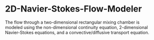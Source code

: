 # 2D-Navier-Stokes-Flow-Modeler
The flow through a two-dimensional rectangular mixing chamber is modeled using  the non-dimensional continuity equation, 2-dimensional Navier-Stokes equations, and a  convective/diffusive transport equation.
